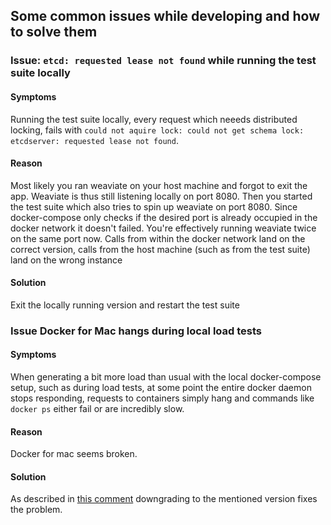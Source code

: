 ## Some common issues while developing and how to solve them

### Issue: `etcd: requested lease not found` while running the test suite locally

#### Symptoms
Running the test suite locally, every request which neeeds distributed locking,
fails with `could not aquire lock: could not get schema lock: etcdserver:
requested lease not found`.

#### Reason
Most likely you ran weaviate on your host machine and forgot to exit the app.
Weaviate is thus still listening locally on port 8080. Then you started the
test suite which also tries to spin up weaviate on port 8080. Since
docker-compose only checks if the desired port is already occupied in the
docker network it doesn't failed. You're effectively running weaviate twice on
the same port now. Calls from within the docker network land on the correct
version, calls from the host machine (such as from the test suite) land on the
wrong instance

#### Solution
Exit the locally running version and restart the test suite

### Issue Docker for Mac hangs during local load tests

#### Symptoms
When generating a bit more load than usual with the local docker-compose setup,
such as during load tests, at some point the entire docker daemon stops responding,
requests to containers simply hang and commands like `docker ps` either fail
or are incredibly slow.

#### Reason 
Docker for mac seems broken.

#### Solution
As described in [this comment](https://github.com/docker/for-mac/issues/3674#issuecomment-498039937) 
downgrading to the mentioned version fixes the problem.
